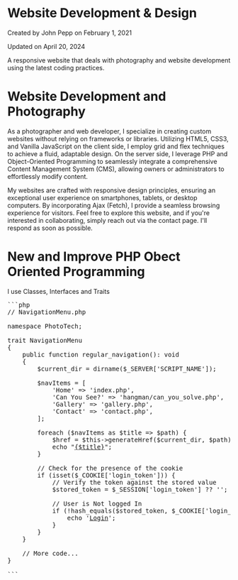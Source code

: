 # Website Development & Design
Created by John Pepp on February 1, 2021

Updated on April 20, 2024

A responsive website that deals with photography and website development using the latest coding practices.

# Website Development and Photography
As a photographer and web developer, I specialize in creating custom websites without relying on frameworks or libraries. Utilizing HTML5, CSS3, and Vanilla JavaScript on the client side, I employ grid and flex techniques to achieve a fluid, adaptable design. On the server side, I leverage PHP and Object-Oriented Programming to seamlessly integrate a comprehensive Content Management System (CMS), allowing owners or administrators to effortlessly modify content.

My websites are crafted with responsive design principles, ensuring an exceptional user experience on smartphones, tablets, or desktop computers. By incorporating Ajax (Fetch), I provide a seamless browsing experience for visitors. Feel free to explore this website, and if you're interested in collaborating, simply reach out via the contact page. I'll respond as soon as possible.

# New and Improve PHP Obect Oriented Programming
I use Classes, Interfaces and Traits
<pre>
```php
// NavigationMenu.php

namespace PhotoTech;

trait NavigationMenu
{
    public function regular_navigation(): void
    {
        $current_dir = dirname($_SERVER['SCRIPT_NAME']);

        $navItems = [
            'Home' => 'index.php',
            'Can You See?' => 'hangman/can_you_solve.php',
            'Gallery' => 'gallery.php',
            'Contact' => 'contact.php',
        ];

        foreach ($navItems as $title => $path) {
            $href = $this->generateHref($current_dir, $path);
            echo "<a href=\"{$href}\">{$title}</a>";
        }

        // Check for the presence of the cookie
        if (isset($_COOKIE['login_token'])) {
            // Verify the token against the stored value
            $stored_token = $_SESSION['login_token'] ?? '';

            // User is Not logged In
            if (!hash_equals($stored_token, $_COOKIE['login_token'])) {
                echo '<a href="/admin/login.php">Login</a>';
            }
        }
    }

    // More code...
}

```
</pre>
